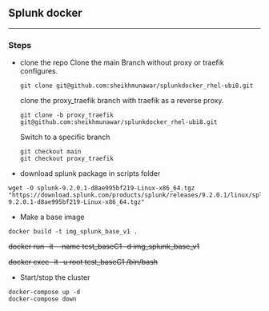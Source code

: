 ## Splunk docker
-----

### Steps
* clone the repo
    Clone the main Branch without proxy or traefik configures.
    ```
    git clone git@github.com:sheikhmunawar/splunkdocker_rhel-ubi8.git
    ```
    clone the proxy_traefik branch with traefik as a reverse proxy.
    ```
    git clone -b proxy_traefik git@github.com:sheikhmunawar/splunkdocker_rhel-ubi8.git
    ```
    Switch to a specific branch
    ```
    git checkout main
    git checkout proxy_traefik

    ```
* download splunk package in scripts folder
```
wget -O splunk-9.2.0.1-d8ae995bf219-Linux-x86_64.tgz "https://download.splunk.com/products/splunk/releases/9.2.0.1/linux/splunk-9.2.0.1-d8ae995bf219-Linux-x86_64.tgz"
```

*  Make a base image
```
docker build -t img_splunk_base_v1 .
```
~~docker run -it --name test_baseC1  -d img_splunk_base_v1~~

~~docker exec -it -u root test_baseC1  /bin/bash~~

* Start/stop the cluster
```
docker-compose up -d
docker-compose down
```


